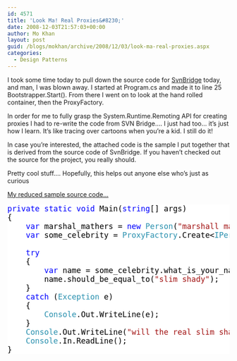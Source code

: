 ```yaml
---
id: 4571
title: 'Look Ma! Real Proxies&#8230;'
date: 2008-12-03T21:57:03+00:00
author: Mo Khan
layout: post
guid: /blogs/mokhan/archive/2008/12/03/look-ma-real-proxies.aspx
categories:
  - Design Patterns
---
```

I took some time today to pull down the source code for [SvnBridge](http://www.codeplex.com/SvnBridge) today, and man, I was blown away. I started at Program.cs and made it to line 25 Bootstrapper.Start(). From there I went on to look at the hand rolled container, then the ProxyFactory.

In order for me to fully grasp the System.Runtime.Remoting API for creating proxies I had to re-write the code from SVN Bridge&#8230;. I just had too&#8230; it&#8217;s just how I learn. It&#8217;s like tracing over cartoons when you&#8217;re a kid. I still do it!

In case you&#8217;re interested, the attached code is the sample I put together that is derived from the source code of SvnBridge. If you haven&#8217;t checked out the source for the project, you really should.

Pretty cool stuff&#8230;. Hopefully, this helps out anyone else who&#8217;s just as curious

[My reduced sample source code&#8230;](http://mokhan.ca/blog/content/binary/proxies.zip)</p> 

<div style="font-size: 13pt;background: white;color: black;font-family: courier new">
  <pre style="margin: 0px"><span style="color: blue">private</span> <span style="color: blue">static</span> <span style="color: blue">void</span> Main(<span style="color: blue">string</span>[] args)</pre>
  
  <pre style="margin: 0px">{</pre>
  
  <pre style="margin: 0px">&#160;&#160;&#160; <span style="color: blue">var</span> marshal_mathers = <span style="color: blue">new</span> <span style="color: #2b91af">Person</span>(<span style="color: #a31515">"marshall mathers"</span>);</pre>
  
  <pre style="margin: 0px">&#160;&#160;&#160; <span style="color: blue">var</span> some_celebrity = <span style="color: #2b91af">ProxyFactory</span>.Create&lt;<span style="color: #2b91af">IPerson</span>&gt;(marshal_mathers, <span style="color: blue">new</span> <span style="color: #2b91af">MyNameIsSlimShadyInterceptor</span>());</pre>
  
  <pre style="margin: 0px">&#160;</pre>
  
  <pre style="margin: 0px">&#160;&#160;&#160; <span style="color: blue">try</span></pre>
  
  <pre style="margin: 0px">&#160;&#160;&#160; {</pre>
  
  <pre style="margin: 0px">&#160;&#160;&#160;&#160;&#160;&#160;&#160; <span style="color: blue">var</span> name = some_celebrity.what_is_your_name();</pre>
  
  <pre style="margin: 0px">&#160;&#160;&#160;&#160;&#160;&#160;&#160; name.should_be_equal_to(<span style="color: #a31515">"slim shady"</span>);</pre>
  
  <pre style="margin: 0px">&#160;&#160;&#160; }</pre>
  
  <pre style="margin: 0px">&#160;&#160;&#160; <span style="color: blue">catch</span> (<span style="color: #2b91af">Exception</span> e)</pre>
  
  <pre style="margin: 0px">&#160;&#160;&#160; {</pre>
  
  <pre style="margin: 0px">&#160;&#160;&#160;&#160;&#160;&#160;&#160; <span style="color: #2b91af">Console</span>.Out.WriteLine(e);</pre>
  
  <pre style="margin: 0px">&#160;&#160;&#160; }</pre>
  
  <pre style="margin: 0px">&#160;&#160;&#160; <span style="color: #2b91af">Console</span>.Out.WriteLine(<span style="color: #a31515">"will the real slim shady please stand up..."</span>);</pre>
  
  <pre style="margin: 0px">&#160;&#160;&#160; <span style="color: #2b91af">Console</span>.In.ReadLine();</pre>
  
  <pre style="margin: 0px">}</pre>
</div>